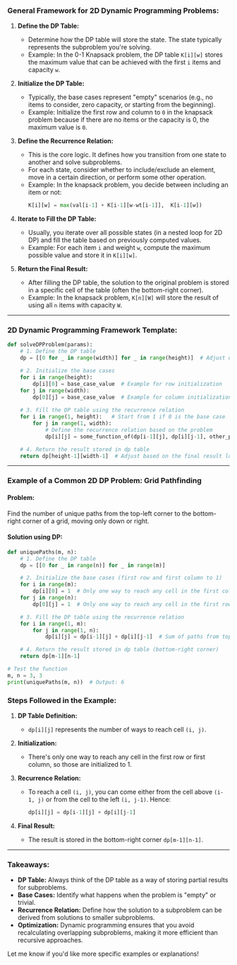 ### General Framework for 2D Dynamic Programming Problems:

1. **Define the DP Table:**
   - Determine how the DP table will store the state. The state typically represents the subproblem you're solving.
   - Example: In the 0-1 Knapsack problem, the DP table `K[i][w]` stores the maximum value that can be achieved with the first `i` items and capacity `w`.

2. **Initialize the DP Table:**
   - Typically, the base cases represent "empty" scenarios (e.g., no items to consider, zero capacity, or starting from the beginning).
   - Example: Initialize the first row and column to `0` in the knapsack problem because if there are no items or the capacity is 0, the maximum value is `0`.

3. **Define the Recurrence Relation:**
   - This is the core logic. It defines how you transition from one state to another and solve subproblems.
   - For each state, consider whether to include/exclude an element, move in a certain direction, or perform some other operation.
   - Example: In the knapsack problem, you decide between including an item or not:
     ```python
     K[i][w] = max(val[i-1] + K[i-1][w-wt[i-1]],  K[i-1][w])
     ```

4. **Iterate to Fill the DP Table:**
   - Usually, you iterate over all possible states (in a nested loop for 2D DP) and fill the table based on previously computed values.
   - Example: For each item `i` and weight `w`, compute the maximum possible value and store it in `K[i][w]`.

5. **Return the Final Result:**
   - After filling the DP table, the solution to the original problem is stored in a specific cell of the table (often the bottom-right corner).
   - Example: In the knapsack problem, `K[n][W]` will store the result of using all `n` items with capacity `W`.

---

### 2D Dynamic Programming Framework Template:

```python
def solveDPProblem(params):
    # 1. Define the DP table
    dp = [[0 for _ in range(width)] for _ in range(height)]  # Adjust dimensions as needed

    # 2. Initialize the base cases
    for i in range(height):
        dp[i][0] = base_case_value  # Example for row initialization
    for j in range(width):
        dp[0][j] = base_case_value  # Example for column initialization
    
    # 3. Fill the DP table using the recurrence relation
    for i in range(1, height):   # Start from 1 if 0 is the base case
        for j in range(1, width):
            # Define the recurrence relation based on the problem
            dp[i][j] = some_function_of(dp[i-1][j], dp[i][j-1], other_params)

    # 4. Return the result stored in dp table
    return dp[height-1][width-1]  # Adjust based on the final result location
```

---

### Example of a Common 2D DP Problem: Grid Pathfinding

#### Problem:
Find the number of unique paths from the top-left corner to the bottom-right corner of a grid, moving only down or right.

#### Solution using DP:

```python
def uniquePaths(m, n):
    # 1. Define the DP table
    dp = [[0 for _ in range(n)] for _ in range(m)]

    # 2. Initialize the base cases (first row and first column to 1)
    for i in range(m):
        dp[i][0] = 1  # Only one way to reach any cell in the first column
    for j in range(n):
        dp[0][j] = 1  # Only one way to reach any cell in the first row

    # 3. Fill the DP table using the recurrence relation
    for i in range(1, m):
        for j in range(1, n):
            dp[i][j] = dp[i-1][j] + dp[i][j-1]  # Sum of paths from top and left

    # 4. Return the result stored in dp table (bottom-right corner)
    return dp[m-1][n-1]

# Test the function
m, n = 3, 3
print(uniquePaths(m, n))  # Output: 6
```

### Steps Followed in the Example:

1. **DP Table Definition:** 
   - `dp[i][j]` represents the number of ways to reach cell `(i, j)`.
   
2. **Initialization:**
   - There's only one way to reach any cell in the first row or first column, so those are initialized to 1.

3. **Recurrence Relation:**
   - To reach a cell `(i, j)`, you can come either from the cell above `(i-1, j)` or from the cell to the left `(i, j-1)`. Hence:
     ```python
     dp[i][j] = dp[i-1][j] + dp[i][j-1]
     ```

4. **Final Result:**
   - The result is stored in the bottom-right corner `dp[m-1][n-1]`.

---

### Takeaways:

- **DP Table:** Always think of the DP table as a way of storing partial results for subproblems.
- **Base Cases:** Identify what happens when the problem is "empty" or trivial.
- **Recurrence Relation:** Define how the solution to a subproblem can be derived from solutions to smaller subproblems.
- **Optimization:** Dynamic programming ensures that you avoid recalculating overlapping subproblems, making it more efficient than recursive approaches.

Let me know if you'd like more specific examples or explanations!
